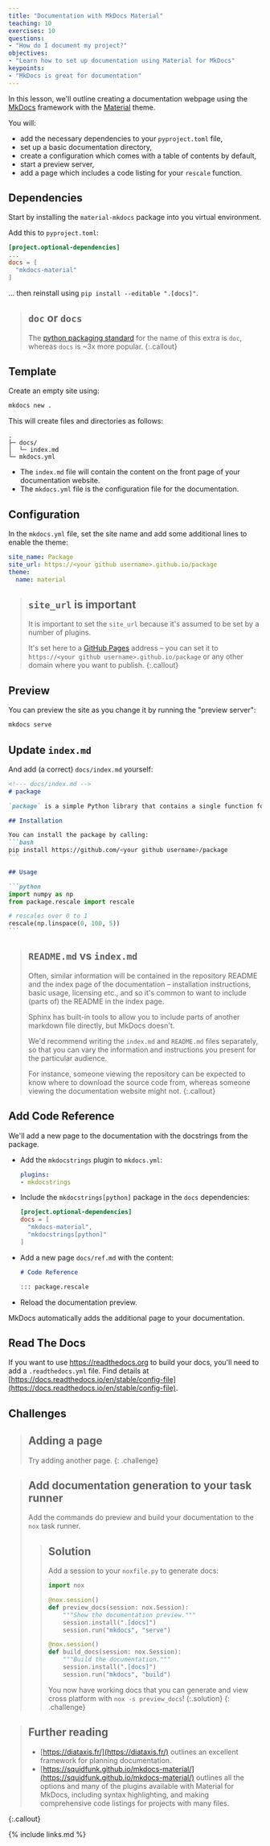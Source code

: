 ```yaml
---
title: "Documentation with MkDocs Material"
teaching: 10
exercises: 10
questions:
- "How do I document my project?"
objectives:
- "Learn how to set up documentation using Material for MkDocs"
keypoints:
- "MkDocs is great for documentation"
---
```


In this lesson, we'll outline creating a documentation webpage
using the [MkDocs](https://www.mkdocs.org/) framework
with the [Material](https://squidfunk.github.io/mkdocs-material/) theme.

You will:
- add the necessary dependencies to your `pyproject.toml` file,
- set up a basic documentation directory,
- create a configuration which comes with a table of contents by default,
- start a preview server,
- add a page which includes a code listing for your `rescale` function.


## Dependencies

Start by installing the `material-mkdocs` package into you virtual environment.

Add this to `pyproject.toml`:

```toml
[project.optional-dependencies]
...
docs = [
  "mkdocs-material"
]
```

... then reinstall using `pip install --editable ".[docs]"`.

> ## `doc` or `docs`
>
> The [python packaging standard](https://packaging.python.org/en/latest/specifications/core-metadata/#provides-extra-multiple-use)
> for the name of this extra is `doc`, whereas `docs` is ~3x more popular.
{:.callout}

## Template

Create an empty site using:
```bash
mkdocs new .
```

This will create files and directories as follows:
```
.
├─ docs/
│  └─ index.md
└─ mkdocs.yml
```

- The `index.md` file will contain the content on the front page of your documentation website.
- The `mkdocs.yml` file is the configuration file for the documentation.

## Configuration

In the `mkdocs.yml` file, set the site name and add some additional lines to enable the theme:

```yaml
site_name: Package
site_url: https://<your github username>.github.io/package
theme:
  name: material
```

> ## `site_url` is important
> It is important to set the `site_url` because it's assumed to be set by a number of plugins.
>
> It's set here to a [GitHub Pages](https://pages.github.com/) address –
> you can set it to `https://<your github username>.github.io/package`
> or any other domain where you want to publish.
{:.callout}

## Preview

You can preview the site as you change it by running the "preview server":

```bash
mkdocs serve
```

## Update `index.md`

And add (a correct) `docs/index.md` yourself:

````md
<!--- docs/index.md -->
# package

`package` is a simple Python library that contains a single function for rescaling arrays.

## Installation

You can install the package by calling:
```bash
pip install https://github.com/<your github username>/package
```

## Usage

```python
import numpy as np
from package.rescale import rescale

# rescales over 0 to 1
rescale(np.linspace(0, 100, 5))
```

````

> ## `README.md` vs `index.md`
> Often, similar information will be contained in the repository README
> and the index page of the documentation – installation instructions,
> basic usage, licensing etc., and so it's common to want to include
> (parts of) the README in the index page.
>
> Sphinx has built-in tools to allow you to include parts of another markdown file
> directly, but MkDocs doesn't.
>
> We'd recommend writing the `index.md` and `README.md` files separately,
> so that you can vary the information and instructions you present
> for the particular audience.
>
> For instance, someone viewing the repository can be expected to know where to download
> the source code from, whereas someone viewing the documentation website might not.
{:.callout}

## Add Code Reference

We'll add a new page to the documentation with the docstrings from the package.

- Add the `mkdocstrings` plugin to `mkdocs.yml`:

  ```yaml
  plugins:
  - mkdocstrings
  ```

- Include the `mkdocstrings[python]` package in the `docs` dependencies:

  ```toml
  [project.optional-dependencies]
  docs = [
    "mkdocs-material",
    "mkdocstrings[python]"
  ]
  ```

- Add a new page `docs/ref.md` with the content:

  ```md
  # Code Reference

  ::: package.rescale
  ```

- Reload the documentation preview.

MkDocs automatically adds the additional page to your documentation.

## Read The Docs

If you want to use https://readthedocs.org to build your docs, you'll need to add a `.readthedocs.yml` file. Find details at [https://docs.readthedocs.io/en/stable/config-file](https://docs.readthedocs.io/en/stable/config-file).

## Challenges

> ## Adding a page
>
> Try adding another page.
{: .challenge}

> ## Add documentation generation to your task runner
>
> Add the commands do preview and build your documentation to the `nox` task runner.
>
> > ## Solution
> > Add a session to your `noxfile.py` to generate docs:
> >
> > ```python
> > import nox
> >
> > @nox.session()
> > def preview_docs(session: nox.Session):
> >     """Show the documentation preview."""
> >     session.install(".[docs]")
> >     session.run("mkdocs", "serve")
> >
> > @nox.session()
> > def build_docs(session: nox.Session):
> >     """Build the documentation."""
> >     session.install(".[docs]")
> >     session.run("mkdocs", "build")
> > ```
> > You now have working docs that you can generate and view cross platform with `nox -s preview_docs`!
> {:.solution}
{: .challenge}



> ## Further reading
>
> - [https://diataxis.fr/](https://diataxis.fr/) outlines an excellent framework
>   for planning documentation.
> - [https://squidfunk.github.io/mkdocs-material/](https://squidfunk.github.io/mkdocs-material/)
>   outlines all the options and many of the plugins available with Material for MkDocs,
>   including syntax highlighting, and making comprehensive code listings for projects with many files.
>
{:.callout}

{% include links.md %}
